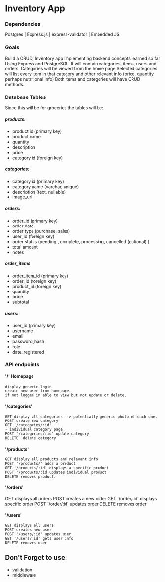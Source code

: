 # Inventory App
### Dependencies
Postgres | Express.js | express-validator | Embedded JS

### Goals
Build a CRUD/ Inventory app implementing backend concepts learned so far Using Express and PostgreSQL.
It will contain categories, items, users and orders.
Categories will be viewed from the home page
Selected categories will list every item in that category and other relevant info (price, quantity perhaps nutritional info)
Both items and categories will have CRUD methods.

### Database Tables
Since this will be for groceries the tables will be: 
##### products:  
  - product id (primary key)
  - product name 
  - quantity
  - description
  - price
  - category id (foreign key) 
##### categories:
  - category id (primary key)
  - category name (varchar, unique)
  - description (text,  nullable)
  - image_url
##### orders:
  - order_id (primary key)
  - order date
  - order type (purchase, sales)
  - user_id (foreign key)
  - order status (pending , complete, processing, cancelled (optional) )
  - total amount
  - notes
##### order_items
  - order_item_id (primary key)
  - order_id (foreign key)
  - product_id (foreign key)
  - quantity
  - price
  - subtotal
##### users:
  - user_id (primary key)
  - username
  - email
  - password_hash
  - role
  - date_registered

### API endpoints

  #### '/' Homepage
    display generic login
    create new user from homepage.
    if not logged in able to view but not update or delete.

  #### '/categories'
    GET display all categories --> potentially generic photo of each one.
    POST create new category
    GET '/categories/:id' 
    - individual category page
    POST '/categories/:id' update category
    DELETE  delete category

  #### '/products'
    GET display all products and relevant info
    POST '/products/' adds a product
    GET '/products/:id' displays a specific product
    POST '/products/:id updates individual product
    DELETE removes product.

  #### '/orders'
   GET displays all orders
   POST creates a new order
   GET '/order/:id' displays specific order
   POST '/order/:id' updates order
   DELETE removes order
  
  #### '/users'
    GET displays all users
    POST creates new user
    POST '/users/:id' updates user
    GET '/users/:id' gets user info
    DELETE removes user


## Don't Forget to use:
- validation
- middleware
